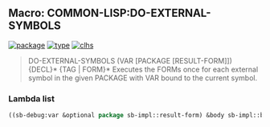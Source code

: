 ## Macro: COMMON-LISP:DO-EXTERNAL-SYMBOLS
[![package](https://img.shields.io/badge/Package-COMMON--LISP-5f9ea0.svg?style=social&colorA=999999)](../) [![type](https://img.shields.io/badge/Type-Macro-5f9ea0.svg?style=social&colorA=999999)](../#macro) [![clhs](https://img.shields.io/badge/CLHS-DO--EXTERNAL--SYMBOLS-5f9ea0.svg?style=social&colorA=999999)](http://www.lispworks.com/documentation/HyperSpec/Body/m_do_sym.htm) 

> DO-EXTERNAL-SYMBOLS (VAR [PACKAGE [RESULT-FORM]]) {DECL}* {TAG | FORM}*
> Executes the FORMs once for each external symbol in the given PACKAGE with
> VAR bound to the current symbol.

### Lambda list
```cl
((sb-debug:var &optional package sb-impl::result-form) &body sb-impl::body-decls)
```
